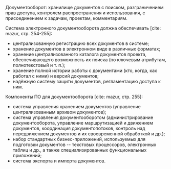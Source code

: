 Документооборот: хранилище документов с поиском, разграничением прав доступа, контролем распространения и использования, с присоединением к задачам, проектам, комментариям.

Система электронного документооборота должна обеспечивать [cite: mazur, стр. 254-255]:

- централизованную регистрацию всех документов в системе;
- хранение документов в электронном виде в различных форматах;
- хранение централизованного каталога документов проекта, обеспечивающего возможность их поиска (по ключевым атрибутам, полнотекстовый и т. п.);
- хранение полной истории работы с документами (кто, когда, как работал с ними) и версий документов;
- надёжную систему защиты документов, регламентацию доступа к ним.

Компоненты ПО для документооборота [cite: mazur, стр. 255]:

- система управления хранением документов (управление централизованным архивом документов);
- система управления документооборотом (администрирование документооборота, управление маршрутизацией и движением документов, координация документопотоков, контроль над передвижением документов и их своевременной обработкой и др.);
- набор стандартных бизнес-приложений, используемых для подготовки документов -- текстовых процессоров, электронных таблиц и др., а также специализированных функциональных приложений;
- система экспорта и импорта документов.
